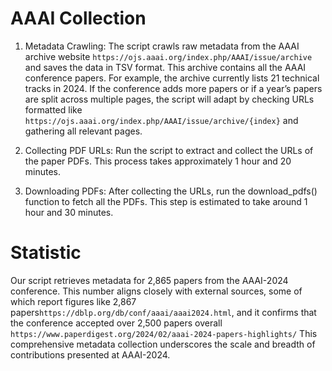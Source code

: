 # AAAI Collection

1. Metadata Crawling:
The script crawls raw metadata from the AAAI archive website `https://ojs.aaai.org/index.php/AAAI/issue/archive` and saves the data in TSV format. This archive contains all the AAAI conference papers. For example, the archive currently lists 21 technical tracks in 2024. If the conference adds more papers or if a year’s papers are split across multiple pages, the script will adapt by checking URLs formatted like `https://ojs.aaai.org/index.php/AAAI/issue/archive/{index}` and gathering all relevant pages.

2. Collecting PDF URLs:
Run the script to extract and collect the URLs of the paper PDFs. This process takes approximately 1 hour and 20 minutes.

3.  Downloading PDFs:
After collecting the URLs, run the download_pdfs() function to fetch all the PDFs. This step is estimated to take around 1 hour and 30 minutes.

# Statistic
Our script retrieves metadata for 2,865 papers from the AAAI-2024 conference. This number aligns closely with external sources, some of which report figures like 2,867 papers`https://dblp.org/db/conf/aaai/aaai2024.html`, and it confirms that the conference accepted over 2,500 papers overall `https://www.paperdigest.org/2024/02/aaai-2024-papers-highlights/` This comprehensive metadata collection underscores the scale and breadth of contributions presented at AAAI-2024.


